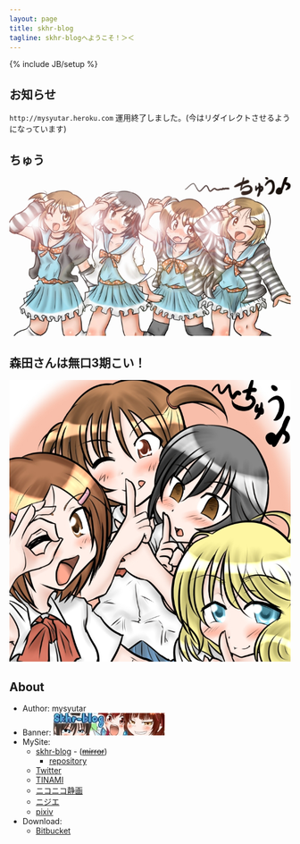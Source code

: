 ```yaml
---
layout: page
title: skhr-blog 
tagline: skhr-blogへようこそ！＞＜ 
---
```

{% include JB/setup %}

## お知らせ

`http://mysyutar.heroku.com` 運用終了しました。(今はリダイレクトさせるようになっています)

## ちゅう

![森田さんは無口](./images/morita_024.4.jpg)

## 森田さんは無口3期こい！

![森田さんは無口まるさんじょう](./images/morita_028.jpg)

## About

- Author: mysyutar
- Banner:
![banner](./images/banner.jpg)
- MySite:
  - [skhr-blog](http://mysyutar.github.com/) - (<del>[mirror](http://mysyutar.heroku.com/)</del>)
    - [repository](https://github.com/mysyutar/mysyutar.github.com)
  - [Twitter](https://twitter.com/mysyutar)
  - [TINAMI](http://www.tinami.com/creator/profile/21886)
  - [ニコニコ静画](http://seiga.nicovideo.jp/user/illust/17860340)
  - [ニジエ](http://nijie.info/members.php?id=58670)
  - [pixiv](http://www.pixiv.net/member.php?id=1432163)
- Download:
  - [Bitbucket](https://bitbucket.org/mysyutar/manga/downloads)

<!--
## Recent Entries

<ul class="posts">
  {% for post in site.posts %}
    <li>
      <span>{{ post.date | date_to_string }}</span>
      &raquo;
      <a href="{{ BASE_PATH }}{{ post.url }}">{{ post.title }}</a>
    </li>
  {% endfor %}
</ul>
-->
